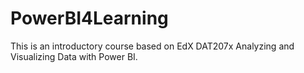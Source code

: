 # PowerBI4Learning
This is an introductory course  based on EdX DAT207x Analyzing and Visualizing Data with Power BI. 
